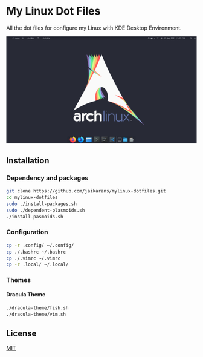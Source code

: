 # My Linux Dot Files

All the dot files for configure my Linux with KDE Desktop Environment.

![Desktop-dracula](pictures/dracula-desktop.png)

## Installation

### Dependency and packages
```bash
git clone https://github.com/jaikarans/mylinux-dotfiles.git
cd mylinux-dotfiles
sudo ./install-packages.sh
sudo ./dependent-plasmoids.sh
./install-pasmoids.sh
```

### Configuration
```bash
cp -r .config/ ~/.config/
cp ./.bashrc ~/.bashrc
cp ./.vimrc ~/.vimrc
cp -r .local/ ~/.local/
```

### Themes

#### Dracula Theme
```bash
./dracula-theme/fish.sh
./dracula-theme/vim.sh
```

## License
[MIT](https://choosealicense.com/licenses/mit/)

